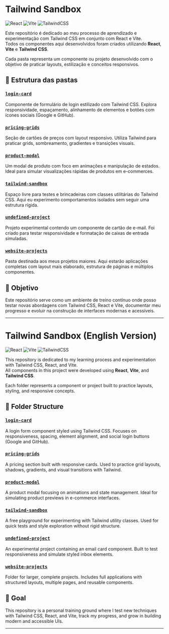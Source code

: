 # Tailwind Sandbox

![React](https://img.shields.io/badge/React-20232A?style=for-the-badge&logo=react&logoColor=61DAFB)
![Vite](https://img.shields.io/badge/Vite-646CFF?style=for-the-badge&logo=vite&logoColor=FFD62E)
![TailwindCSS](https://img.shields.io/badge/Tailwind_CSS-0EA5E9?style=for-the-badge&logo=tailwind-css&logoColor=white)

Este repositório é dedicado ao meu processo de aprendizado e experimentação com Tailwind CSS em conjunto com React e Vite.  
Todos os componentes aqui desenvolvidos foram criados utilizando **React**, **Vite** e **Tailwind CSS**.

Cada pasta representa um componente ou projeto desenvolvido com o objetivo de praticar layouts, estilização e conceitos responsivos.

## 📁 Estrutura das pastas

### [`login-card`](https://github.com/PedroDelgo/Tailwind-Sandbox/tree/main/login-card)
Componente de formulário de login estilizado com Tailwind CSS. Explora responsividade, espaçamento, alinhamento de elementos e botões com ícones sociais (Google e GitHub).

### [`pricing-grids`](https://github.com/PedroDelgo/Tailwind-Sandbox/tree/main/pricing-grids)
Seção de cartões de preços com layout responsivo. Utiliza Tailwind para praticar grids, sombreamento, gradientes e transições visuais.

### [`product-modal`](https://github.com/PedroDelgo/Tailwind-Sandbox/tree/main/product-modal)
Um modal de produto com foco em animações e manipulação de estados. Ideal para simular visualizações rápidas de produtos em e-commerces.

### [`tailwind-sandbox`](https://github.com/PedroDelgo/Tailwind-Sandbox/tree/main/tailwind-sandbox)
Espaço livre para testes e brincadeiras com classes utilitárias do Tailwind CSS. Aqui eu experimento comportamentos isolados sem seguir uma estrutura rígida.

### [`undefined-project`](https://github.com/PedroDelgo/Tailwind-Sandbox/tree/main/undefined-project)
Projeto experimental contendo um componente de cartão de e-mail. Foi criado para testar responsividade e formatação de caixas de entrada simuladas.

### [`website-projects`](https://github.com/PedroDelgo/Tailwind-Sandbox/tree/main/website-projects)
Pasta destinada aos meus projetos maiores. Aqui estarão aplicações completas com layout mais elaborado, estrutura de páginas e múltiplos componentes.

## 📌 Objetivo

Este repositório serve como um ambiente de treino contínuo onde posso testar novas abordagens com Tailwind CSS, React e Vite, documentar meu progresso e evoluir na construção de interfaces modernas e acessíveis.

---

# Tailwind Sandbox (English Version)

![React](https://img.shields.io/badge/React-20232A?style=for-the-badge&logo=react&logoColor=61DAFB)
![Vite](https://img.shields.io/badge/Vite-646CFF?style=for-the-badge&logo=vite&logoColor=FFD62E)
![TailwindCSS](https://img.shields.io/badge/Tailwind_CSS-0EA5E9?style=for-the-badge&logo=tailwind-css&logoColor=white)

This repository is dedicated to my learning process and experimentation with Tailwind CSS, React, and Vite.  
All components in this project were developed using **React**, **Vite**, and **Tailwind CSS**.

Each folder represents a component or project built to practice layouts, styling, and responsive concepts.

## 📁 Folder Structure

### [`login-card`](https://github.com/PedroDelgo/Tailwind-Sandbox/tree/main/login-card)
A login form component styled using Tailwind CSS. Focuses on responsiveness, spacing, element alignment, and social login buttons (Google and GitHub).

### [`pricing-grids`](https://github.com/PedroDelgo/Tailwind-Sandbox/tree/main/pricing-grids)
A pricing section built with responsive cards. Used to practice grid layouts, shadows, gradients, and visual transitions with Tailwind.

### [`product-modal`](https://github.com/PedroDelgo/Tailwind-Sandbox/tree/main/product-modal)
A product modal focusing on animations and state management. Ideal for simulating product previews in e-commerce interfaces.

### [`tailwind-sandbox`](https://github.com/PedroDelgo/Tailwind-Sandbox/tree/main/tailwind-sandbox)
A free playground for experimenting with Tailwind utility classes. Used for quick tests and style exploration without rigid structure.

### [`undefined-project`](https://github.com/PedroDelgo/Tailwind-Sandbox/tree/main/undefined-project)
An experimental project containing an email card component. Built to test responsiveness and simulate styled inbox elements.

### [`website-projects`](https://github.com/PedroDelgo/Tailwind-Sandbox/tree/main/website-projects)
Folder for larger, complete projects. Includes full applications with structured layouts, multiple pages, and reusable components.

## 📌 Goal

This repository is a personal training ground where I test new techniques with Tailwind CSS, React, and Vite, track my progress, and grow in building modern and accessible UIs.

---
